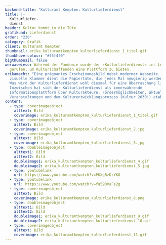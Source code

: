 ```yaml
---
backend-title: "Kulturamt Kempten: Kulturlieferdienst"
title: |-
  Kulturliefer-
  dienst
header: Kultur kommt in die Tüte
grafikund: Lieferdienst
order: "230"
category: Grafik
client: Kulturamt Kempten
thumbnail: erika_kulturamtkempten_kulturlieferdienst_1_titel.gif
thumbhovercolour: "#f5f4f0"
bigthumbnail: false
werwaswieso: Während der Pandemie wurde der »Kulturlieferdienst« ins Leben
  gerufen, um Kulturschaffenden eine Plattform zu bieten.
erikamacht: "Eine prägnantes Erscheinungsbild nebst moderner Webseite. Als
  visuelle Klammer dient die Papiertüte, die jedes Mal neugierig werden lässt:
  Was wird der Kulturlieferdienst wohl diesmal für eine Überraschung liefern?
  Inzwischen hat sich der Kulturlieferdienst als immerwährende
  Informationsplattform über Kulturakteure, Fördermöglichkeiten, aktuelle
  Veranstaltungen und dem Kulturentwicklungsprozess (Kultur 2030!) etabliert."
content:
  - type: coverimageobject
    alttext: Bild
    coverimage: erika_kulturamtkempten_kulturlieferdienst_1_titel.gif
  - type: coverimageobject
    alttext: Bild
    coverimage: erika_kulturamtkempten_kulturlieferdienst_2.jpg
  - type: coverimageobject
    alttext: Bild
    coverimage: erika_kulturamtkempten_kulturlieferdienst_3.jpg
  - type: doubleimageobject
    alttext1: Bild
    alttext2: Bild
    doubleimage1: erika_kulturamtkempten_kulturlieferdienst_4.gif
    doubleimage2: erika_kulturamtkempten_kulturlieferdienst_5.jpg
  - type: youtubelink
    url: https://www.youtube.com/watch?v=PKXgRzDzYK8
  - type: youtubelink
    url: https://www.youtube.com/watch?v=fa593VaFs2g
  - type: coverimageobject
    alttext: Bild
    coverimage: erika_kulturamtkempten_kulturlieferdienst_8.png
  - type: doubleimageobject
    alttext1: Bild
    alttext2: Bild
    doubleimage1: erika_kulturamtkempten_kulturlieferdienst_9.gif
    doubleimage2: erika_kulturamtkempten_kulturlieferdienst_10.gif
  - type: coverimageobject
    alttext: Bild
    coverimage: erika_kulturamtkempten_kulturlieferdienst_11.gif
---
```

